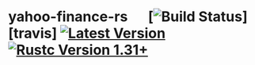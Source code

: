 # yahoo-finance-rs &emsp; [![Build Status]][travis] [![Latest Version]][crates.io] [![Rustc Version 1.31+]][rustc]

[Build Status]: https://github.com/fbriden/yahoo-finance-rs/workflows/Build/badge.svg
[Latest Version]: https://img.shields.io/crates/v/yahoo-finance-rs.svg
[crates.io]: https://crates.io/crates/yahoo-finance-rs
[Rustc Version 1.31+]: https://img.shields.io/badge/rustc-1.31+-lightgray.svg
[rustc]: https://blog.rust-lang.org/2018/12/06/Rust-1.31-and-rust-2018.html

